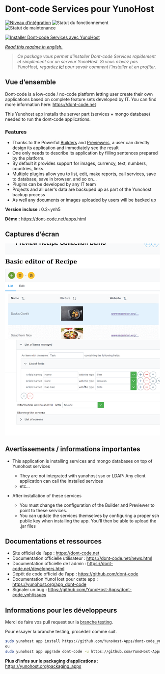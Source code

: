 <!--
N.B.: This README was automatically generated by https://github.com/YunoHost/apps/tree/master/tools/README-generator
It shall NOT be edited by hand.
-->

# Dont-code Services pour YunoHost

[![Niveau d’intégration](https://dash.yunohost.org/integration/dont-code.svg)](https://dash.yunohost.org/appci/app/dont-code) ![Statut du fonctionnement](https://ci-apps.yunohost.org/ci/badges/dont-code.status.svg) ![Statut de maintenance](https://ci-apps.yunohost.org/ci/badges/dont-code.maintain.svg)

[![Installer Dont-code Services avec YunoHost](https://install-app.yunohost.org/install-with-yunohost.svg)](https://install-app.yunohost.org/?app=dont-code)

*[Read this readme in english.](./README.md)*

> *Ce package vous permet d’installer Dont-code Services rapidement et simplement sur un serveur YunoHost.
Si vous n’avez pas YunoHost, regardez [ici](https://yunohost.org/#/install) pour savoir comment l’installer et en profiter.*

## Vue d’ensemble

Dont-code is a low-code / no-code platform letting user create their own applications based on complete feature sets developed by IT.
You can find more information here: https://dont-code.net

This Yunohost app installs the server part (services + mongo database) needed to run the dont-code applications.

### Features

- Thanks to the Powerful [Builders](https://dont-code.net/ide-ui) and [Previewers](https://dont-code.net/ide-ui), a user can directly design its application and immediately see the result
- One only needs to describe its application by filling sentences prepared by the platform.
- By default it provides support for images, currency, text, numbers, countries, links.
- Multiple plugins allow you to list, edit, make reports, call services, save to database, save in browser, and so on...
- Plugins can be developed by any IT team
- Projects and all user's data are backuped up as part of the Yunohost backup process
- As well any documents or images uploaded by users will be backed up


**Version incluse :** 0.2~ynh5

**Démo :** https://dont-code.net/apps.html

## Captures d’écran

![Capture d’écran de Dont-code Services](./doc/screenshots/previewer.gif)
![Capture d’écran de Dont-code Services](./doc/screenshots/ide.gif)

## Avertissements / informations importantes

* This application is installing services and mongo databases on top of Yunohost services
    * They are not integrated with yunohost sso or LDAP: Any client application can call the installed services
    * etc...

* After installation of these services
    * You must change the configuration of the Builder and Previewer to point to these services.
    * You can update the services themselves by configuring a proper ssh public key when installing the app. You'll then be able to upload the .jar files


## Documentations et ressources

* Site officiel de l’app : <https://dont-code.net>
* Documentation officielle utilisateur : <https://dont-code.net/news.html>
* Documentation officielle de l’admin : <https://dont-code.net/developers.html>
* Dépôt de code officiel de l’app : <https://github.com/dont-code>
* Documentation YunoHost pour cette app : <https://yunohost.org/app_dont-code>
* Signaler un bug : <https://github.com/YunoHost-Apps/dont-code_ynh/issues>

## Informations pour les développeurs

Merci de faire vos pull request sur la [branche testing](https://github.com/YunoHost-Apps/dont-code_ynh/tree/testing).

Pour essayer la branche testing, procédez comme suit.

``` bash
sudo yunohost app install https://github.com/YunoHost-Apps/dont-code_ynh/tree/testing --debug
ou
sudo yunohost app upgrade dont-code -u https://github.com/YunoHost-Apps/dont-code_ynh/tree/testing --debug
```

**Plus d’infos sur le packaging d’applications :** <https://yunohost.org/packaging_apps>